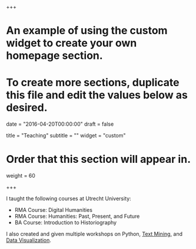 +++
# An example of using the custom widget to create your own homepage section.
# To create more sections, duplicate this file and edit the values below as desired.

date = "2016-04-20T00:00:00"
draft = false

title = "Teaching"
subtitle = ""
widget = "custom"

# Order that this section will appear in.
weight = 60

+++

I taught the following courses at Utrecht University:

- RMA Course: Digital Humanities
- RMA Course: Humanities: Past, Present, and Future
- BA Course: Introduction to Historiography 

I also created and given multiple workshops on Python, [Text Mining](https://github.com/melvinwevers/kb-workshop), and [Data Visualization](https://github.com/melvinwevers/python-visualization-workshop).
